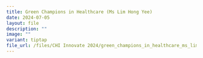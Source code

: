 ```yaml
---
title: Green Champions in Healthcare (Ms Lim Hong Yee)
date: 2024-07-05
layout: file
description: ""
image: ""
variant: tiptap
file_url: /files/CHI Innovate 2024/green_champions_in_healthcare_ms_lim_hong_yee.pdf
---
```

